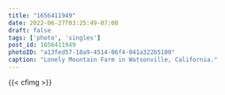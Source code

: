 ```yaml
---
title: "1656411949"
date: 2022-06-27T03:25:49-07:00
draft: false
tags: ['photo', 'singles']
post_id: 1656411949
photoID: "a13fed57-18a9-4514-06f4-041a322b5100"
caption: "Lonely Mountain Farm in Watsonville, California."
---
```

{{< cfimg >}}